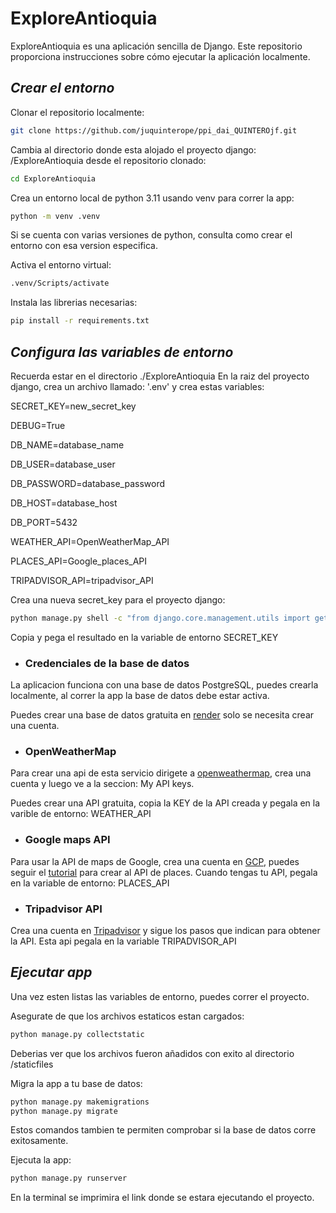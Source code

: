 # ExploreAntioquia

ExploreAntioquia es una aplicación sencilla de Django. 
Este repositorio proporciona instrucciones sobre cómo ejecutar la aplicación localmente.

## *Crear el entorno*

Clonar el repositorio localmente:
```bash
git clone https://github.com/juquinterope/ppi_dai_QUINTEROjf.git
```

Cambia al directorio donde esta alojado el proyecto django: /ExploreAntioquia desde el repositorio clonado:
```bash
cd ExploreAntioquia
```

Crea un entorno local de python 3.11 usando venv para correr la app:
```bash
python -m venv .venv
```
Si se cuenta con varias versiones de python, consulta como crear el entorno con esa version especifica.

Activa el entorno virtual:
```bash
.venv/Scripts/activate
```

Instala las librerias necesarias:
```bash
pip install -r requirements.txt
```

## *Configura las variables de entorno*

Recuerda estar en el directorio ./ExploreAntioquia
En la raiz del proyecto django, crea un archivo llamado: '.env' y crea estas variables:

SECRET_KEY=new_secret_key

DEBUG=True

DB_NAME=database_name

DB_USER=database_user

DB_PASSWORD=database_password

DB_HOST=database_host

DB_PORT=5432

WEATHER_API=OpenWeatherMap_API

PLACES_API=Google_places_API

TRIPADVISOR_API=tripadvisor_API


Crea una nueva secret_key para el proyecto django:
```bash
python manage.py shell -c "from django.core.management.utils import get_random_secret_key; print(get_random_secret_key())"
```
Copia y pega el resultado en la variable de entorno SECRET_KEY

   - ### Credenciales de la base de datos
   La aplicacion funciona con una base de datos PostgreSQL, puedes crearla localmente, al correr la app la base de datos debe estar activa.

   Puedes crear una base de datos gratuita en [render](https://dashboard.render.com/) solo se necesita crear una cuenta.

   - ### OpenWeatherMap
   Para crear una api de esta servicio dirigete a [openweathermap](https://openweathermap.org/api), crea una cuenta y luego ve a la seccion: My API keys.

   Puedes crear una API gratuita, copia la KEY de la API creada y pegala en la varible de entorno: WEATHER_API

   - ### Google maps API
   Para usar la API de maps de Google, crea una cuenta en [GCP](https://console.cloud.google.com/), puedes seguir el [tutorial](https://developers.google.com/maps/get-started) para crear al API de places.
   Cuando tengas tu API, pegala en la variable de entorno: PLACES_API

   - ### Tripadvisor API
   Crea una cuenta en [Tripadvisor](https://www.tripadvisor.com/developers) y sigue los pasos que indican para obtener la API. Esta api pegala en la variable TRIPADVISOR_API

## *Ejecutar app*

Una vez esten listas las variables de entorno, puedes correr el proyecto.

Asegurate de que los archivos estaticos estan cargados:
```bash
python manage.py collectstatic
```
Deberias ver que los archivos fueron añadidos con exito al directorio /staticfiles

Migra la app a tu base de datos:
```bash
python manage.py makemigrations
python manage.py migrate
```
Estos comandos tambien te permiten comprobar si la base de datos corre exitosamente.

Ejecuta la app:
```bash
python manage.py runserver
```

En la terminal se imprimira el link donde se estara ejecutando el proyecto.
